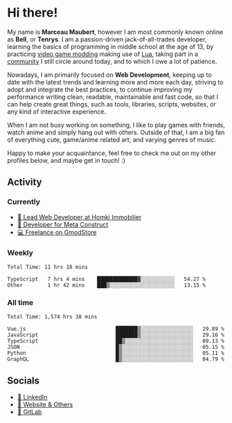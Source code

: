 # Hi there!

My name is **Marceau Maubert**, however I am most commonly known online as **Bell**, or **Tenrys**. I am a passion-driven jack-of-all-trades developer, learning the basics of programming in middle school at the age of 13, by practicing [video game modding](https://garrysmod.com) making use of [Lua](https://lua.org), taking part in a [community](https://metastruct.net) I still circle around today, and to which I owe a lot of patience.

Nowadays, I am primarily focused on **Web Development**, keeping up to date with the latest trends and learning more and more each day, striving to adopt  and integrate the best practices, to continue improving my performance writing clean, readable, maintainable and fast code, so that I can help create great things, such as tools, libraries, scripts, websites, or any kind of interactive experience.

When I am not busy working on something, I like to play games with friends, watch anime and simply hang out with others. Outside of that, I am a big fan of everything cute, game/anime related art, and varying genres of music.

Happy to make your acquaintance, feel free to check me out on my other profiles below, and maybe get in touch! :)

## Activity

### Currently

- [🏢 Lead Web Developer at Homki Immobilier](https://homki-immobilier.com)
- [🎈 Developer for Meta Construct](https://metastruct.net)
- [💻 Freelance on GmodStore](https://www.gmodstore.com/users/Tenrys)

### Weekly
<!--START_SECTION:wakaWeekly-->

```text
Total Time: 11 hrs 18 mins

TypeScript   7 hrs 4 mins    █████████████▓░░░░░░░░░░░   54.27 %
Other        1 hr 42 mins    ███▒░░░░░░░░░░░░░░░░░░░░░   13.15 %
```

<!--END_SECTION:wakaWeekly-->

### All time
<!--START_SECTION:wakaTotal-->

```text
Total Time: 1,574 hrs 38 mins

Vue.js                             ███████▒░░░░░░░░░░░░░░░░░   29.89 %
JavaScript                         ███████▒░░░░░░░░░░░░░░░░░   29.16 %
TypeScript                         ██▒░░░░░░░░░░░░░░░░░░░░░░   09.13 %
JSON                               █▒░░░░░░░░░░░░░░░░░░░░░░░   05.15 %
Python                             █▒░░░░░░░░░░░░░░░░░░░░░░░   05.11 %
GraphQL                            █▒░░░░░░░░░░░░░░░░░░░░░░░   04.79 %
```

<!--END_SECTION:wakaTotal-->

## Socials

- [👔 LinkedIn](https://www.linkedin.com/in/marceau-maubert)
- [🔗 Website & Others](https://bell.moe)
- [🦊 GitLab](https://gitlab.com/Tenrys)
